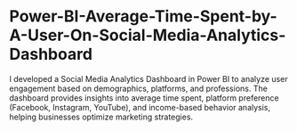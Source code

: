 # Power-BI-Average-Time-Spent-by-A-User-On-Social-Media-Analytics-Dashboard
I developed a Social Media Analytics Dashboard in Power BI to analyze user engagement based on demographics, platforms, and professions. The dashboard provides insights into average time spent, platform preference (Facebook, Instagram, YouTube), and income-based behavior analysis, helping businesses optimize marketing strategies.
